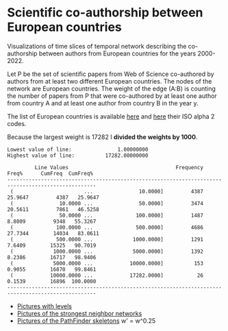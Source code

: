 # Scientific co-authorship between European countries

Visualizations of time slices of temporal network describing the co-authorship between authors from European countries for the years 2000-2022.

Let P be the set of scientific papers from Web of Science co-authored by authors from at least two different European countries. The nodes of the network are European countries. The weight of the edge (A:B) is counting the number of papers from P that were co-authored by at least one author from country A and at least one author from country B in the year y.

The list of European countries is available [here](https://www.worldometers.info/geography/how-many-countries-in-europe/) and [here](https://en.wikipedia.org/wiki/ISO_3166-1_alpha-2) their ISO alpha 2 codes.

Because the largest weight is 17282 I **divided the weights by 1000**.

```
Lowest value of line:               1.00000000
Highest value of line:          17282.00000000

         Line Values                                   Frequency       Freq%      CumFreq  CumFreq%
---------------------------------------------------------------------------------------------------
 (                       ...               10.0000]         4387     25.9647         4387   25.9647
 (               10.0000 ...               50.0000]         3474     20.5611         7861   46.5258
 (               50.0000 ...              100.0000]         1487      8.8009         9348   55.3267
 (              100.0000 ...              500.0000]         4686     27.7344        14034   83.0611
 (              500.0000 ...             1000.0000]         1291      7.6409        15325   90.7019
 (             1000.0000 ...             5000.0000]         1392      8.2386        16717   98.9406
 (             5000.0000 ...            10000.0000]          153      0.9055        16870   99.8461
 (            10000.0000 ...            17282.0000]           26      0.1539        16896  100.0000
---------------------------------------------------------------------------------------------------
```

* [Pictures with levels](level)
* [Pictures of the strongest neighbor networks](one)
* [Pictures of the PathFinder skeletons](PF) w' = w^0.25
